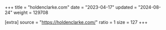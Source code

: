 +++
title = "holdenclarke.com"
date = "2023-04-17"
updated = "2024-08-24"
weight = 129708

[extra]
source = "https://holdenclarke.com/"
ratio = 1
size = 127
+++
